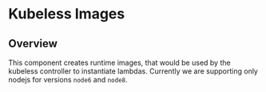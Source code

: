 # Kubeless Images

## Overview

This component creates runtime images, that would be used by the kubeless controller to instantiate lambdas. Currently we are supporting only nodejs for versions `node6` and `node8`.
